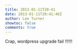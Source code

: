 ```yaml
---
title: 2013-01-11T20-41
date: 2013-01-11T20:41:46Z
author: Lee Turner
showtoc: false
comments: true
---
```


Crap, wordpress upgrade fail !!!!!!

